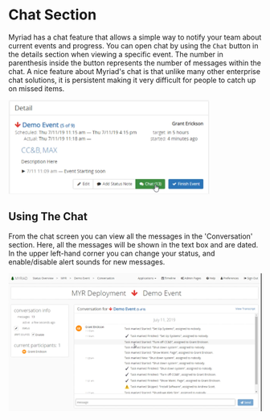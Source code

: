 # Chat Section
Myriad has a chat feature that allows a simple way to notify your team about current events and progress. You can open chat by using the `Chat` button in the details section when viewing a specific event. The number in parenthesis inside the button represents the number of messages within the chat. A nice feature about Myriad's chat is that unlike many other enterprise chat solutions, it is persistent making it very difficult for people to catch up on missed items. 

<img src="Media/Chat-Open.png" width="400">

## Using The Chat
From the chat screen you can view all the messages in the 'Conversation' section. Here, all the messages will be shown in the text box and are dated. In the upper left-hand corner you can change your status, and enable/disable alert sounds for new messages.  

<img src="Media/Chat-Screen.png">

